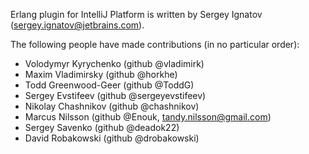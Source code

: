 Erlang plugin for IntelliJ Platform is written by Sergey Ignatov (sergey.ignatov@jetbrains.com).

The following people have made contributions (in no particular order):
* Volodymyr Kyrychenko (github @vladimirk)
* Maxim Vladimirsky (github @horkhe)
* Todd Greenwood-Geer (github @ToddG)
* Sergey Evstifeev (github @sergeyevstifeev)
* Nikolay Chashnikov (github @chashnikov)
* Marcus Nilsson (github @Enouk, tandy.nilsson@gmail.com)
* Sergey Savenko (github @deadok22)
* David Robakowski (github @drobakowski)
